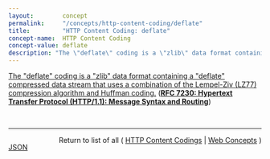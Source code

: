 ```yaml
---
layout:        concept
permalink:     "/concepts/http-content-coding/deflate"
title:         "HTTP Content Coding: deflate"
concept-name:  HTTP Content Coding
concept-value: deflate
description: "The \"deflate\" coding is a \"zlib\" data format containing a \"deflate\" compressed data stream that uses a combination of the Lempel-Ziv (LZ77) compression algorithm and Huffman coding."
---
```


[The "deflate" coding is a "zlib" data format containing a "deflate" compressed data stream that uses a combination of the Lempel-Ziv (LZ77) compression algorithm and Huffman coding.](https://datatracker.ietf.org/doc/html/rfc7230#section-4.2.2 "Read documentation for HTTP Content Coding &#34;deflate&#34;") (**[RFC 7230: Hypertext Transfer Protocol (HTTP/1.1): Message Syntax and Routing](/specs/IETF/RFC/7230 "The Hypertext Transfer Protocol (HTTP) is an application-level protocol for distributed, collaborative, hypertext information systems. HTTP has been in use by the World Wide Web global information initiative since 1990. This document provides an overview of HTTP architecture and its associated terminology, defines the &#34;http&#34; and &#34;https&#34; Uniform Resource Identifier (URI) schemes, defines the HTTP/1.1 message syntax and parsing requirements, and describes general security concerns for implementations.")**)

<br/>
<hr/>

<p style="float : left"><a href="./deflate.json" title="JSON representing this particular Web Concept value">JSON</a></p>
<p style="text-align: right">Return to list of all ( <a href="../http-content-coding/">HTTP Content Codings</a> | <a href="../">Web Concepts</a> )</p>
